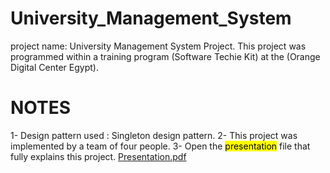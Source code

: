 # University_Management_System
project name: University Management System Project.
This project was programmed within a training program (Software Techie Kit) at the (Orange Digital Center Egypt).
# NOTES
1- Design pattern used : Singleton design pattern.
2- This project was implemented by a team of four people.
3- Open the <mark>presentation</mark> file that fully explains this project.
[Presentation.pdf](https://github.com/khaledabobakr16/University_Management_System/files/12675102/Presentation.pdf)

